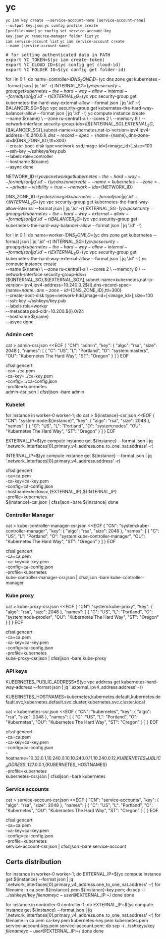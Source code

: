 # yc

<code>yc iam key create --service-account-name [service-account-name] --output key.json</code>
<code>yc config profile create [profile-name]</code>
<code>yc config set service-account-key key.json</code>
<code>yc resource-manager folder list</code>
<code>yc iam service-account list</code>
<code>yc iam service-account create --name [service-account-name]</code>
<pre>
# for setting authenticated data in PATH
export YC_TOKEN=$(yc iam create-token)
export YC_CLOUD_ID=$(yc config get cloud-id)
export YC_FOLDER_ID=$(yc config get folder-id)
</pre>


for i in 0 1; do
  name=controller-${i}
  DNS_ZONE_ID=$(yc dns zone get kubernetes --format json | jq '.id' -r)
  INTERNAL_SG=$(yc vpc security-group get kubernetes-the-hard-way-allow-internal --format json | jq '.id' -r)
  EXTERNAL_SG=$(yc vpc security-group get kubernetes-the-hard-way-external-allow --format json | jq '.id' -r)
  BALANCER_SG=$(yc vpc security-group get kubernetes-the-hard-way-balancer-allow --format json | jq '.id' -r)
  yc compute instance create \
    --name ${name} \
    --zone ru-central1-a \
    --cores 2 \
    --memory 8 \
    --network-interface security-group-ids=\[${INTERNAL_SG},${EXTERNAL_SG},${BALANCER_SG}\],subnet-name=kubernetes,nat-ip-version=ipv4,ipv4-address=10.240.0.1${i},dns-record-spec=\{name=${name}.,dns-zone-id=${DNS_ZONE_ID},ttl=300\} \
    --create-boot-disk type=network-ssd,image-id=[<image_id>],size=100 \
    --ssh-key ~/sshkeys/key.pub \
    --labels role=controller \
    --hostname ${name} \
    --async
done


NETWORK_ID=$(yc vpc network get kubernetes-the-hard-way --format json | jq '.id' -r)
yc dns zone create --name=kubernetes --zone=. --private-visibility=true --network-ids=${NETWORK_ID}


DNS_ZONE_ID=$(yc dns zone get kubernetes --format json | jq '.id' -r)
  INTERNAL_SG=$(yc vpc security-group get kubernetes-the-hard-way-allow-internal --format json | jq '.id' -r)
  EXTERNAL_SG=$(yc vpc security-group get kubernetes-the-hard-way-external-allow --format json | jq '.id' -r)
  BALANCER_SG=$(yc vpc security-group get kubernetes-the-hard-way-balancer-allow --format json | jq '.id' -r)


for i in 0 1; do
  name=worker-${i}
  DNS_ZONE_ID=$(yc dns zone get kubernetes --format json | jq '.id' -r)
  INTERNAL_SG=$(yc vpc security-group get kubernetes-the-hard-way-allow-internal --format json | jq '.id' -r)
  EXTERNAL_SG=$(yc vpc security-group get kubernetes-the-hard-way-external-allow --format json | jq '.id' -r)
  yc compute instance create \
    --name ${name} \
    --zone ru-central1-a \
    --cores 2 \
    --memory 8 \
    --network-interface security-group-ids=\[${INTERNAL_SG},${EXTERNAL_SG}\],subnet-name=kubernetes,nat-ip-version=ipv4,ipv4-address=10.240.0.2${i},dns-record-spec=\{name=${name}.,dns-zone-id=${DNS_ZONE_ID},ttl=300\} \
    --create-boot-disk type=network-hdd,image-id=[<image_id>],size=100 \
    --ssh-key ~/sshkeys/key.pub \
    --labels role=worker \
    --metadata pod-cidr=10.200.${i}.0/24 \
    --hostname ${name} \
    --async
done


### Admin cert
cat > admin-csr.json <<EOF
{
  "CN": "admin",
  "key": {
    "algo": "rsa",
    "size": 2048
  },
  "names": [
    {
      "C": "US",
      "L": "Portland",
      "O": "system:masters",
      "OU": "Kubernetes The Hard Way",
      "ST": "Oregon"
    }
  ]
}
EOF

cfssl gencert \
  -ca=../ca.pem \
  -ca-key=../ca-key.pem \
  -config=../ca-config.json \
  -profile=kubernetes \
  admin-csr.json | cfssljson -bare admin


### Kubelet

for instance in worker-0 worker-1; do
cat > ${instance}-csr.json <<EOF
{
  "CN": "system:node:${instance}",
  "key": {
    "algo": "rsa",
    "size": 2048
  },
  "names": [
    {
      "C": "US",
      "L": "Portland",
      "O": "system:nodes",
      "OU": "Kubernetes The Hard Way",
      "ST": "Oregon"
    }
  ]
}
EOF

EXTERNAL_IP=$(yc compute instance get ${instance} --format json | jq '.network_interfaces[0].primary_v4_address.one_to_one_nat.address' -r)

INTERNAL_IP=$(yc compute instance get ${instance} --format json | jq '.network_interfaces[0].primary_v4_address.address' -r)

cfssl gencert \
  -ca=ca.pem \
  -ca-key=ca-key.pem \
  -config=ca-config.json \
  -hostname=${instance},${EXTERNAL_IP},${INTERNAL_IP} \
  -profile=kubernetes \
  ${instance}-csr.json | cfssljson -bare ${instance}
done

### Controller Manager

cat > kube-controller-manager-csr.json <<EOF
{
  "CN": "system:kube-controller-manager",
  "key": {
    "algo": "rsa",
    "size": 2048
  },
  "names": [
    {
      "C": "US",
      "L": "Portland",
      "O": "system:kube-controller-manager",
      "OU": "Kubernetes The Hard Way",
      "ST": "Oregon"
    }
  ]
}
EOF

cfssl gencert \
  -ca=ca.pem \
  -ca-key=ca-key.pem \
  -config=ca-config.json \
  -profile=kubernetes \
  kube-controller-manager-csr.json | cfssljson -bare kube-controller-manager


### Kube proxy

cat > kube-proxy-csr.json <<EOF
{
  "CN": "system:kube-proxy",
  "key": {
    "algo": "rsa",
    "size": 2048
  },
  "names": [
    {
      "C": "US",
      "L": "Portland",
      "O": "system:node-proxier",
      "OU": "Kubernetes The Hard Way",
      "ST": "Oregon"
    }
  ]
}
EOF

cfssl gencert \
  -ca=ca.pem \
  -ca-key=ca-key.pem \
  -config=ca-config.json \
  -profile=kubernetes \
  kube-proxy-csr.json | cfssljson -bare kube-proxy



### API keys

KUBERNETES_PUBLIC_ADDRESS=$(yc vpc address get kubernetes-hard-way-address --format json | jq '.external_ipv4_address.address' -r)

KUBERNETES_HOSTNAMES=kubernetes,kubernetes.default,kubernetes.default.svc,kubernetes.default.svc.cluster,kubernetes.svc.cluster.local

cat > kubernetes-csr.json <<EOF
{
  "CN": "kubernetes",
  "key": {
    "algo": "rsa",
    "size": 2048
  },
  "names": [
    {
      "C": "US",
      "L": "Portland",
      "O": "Kubernetes",
      "OU": "Kubernetes The Hard Way",
      "ST": "Oregon"
    }
  ]
}
EOF

cfssl gencert \
  -ca=ca.pem \
  -ca-key=ca-key.pem \
  -config=ca-config.json \
  -hostname=10.32.0.1,10.240.0.10,10.240.0.11,10.240.0.12,${KUBERNETES_PUBLIC_ADDRESS},127.0.0.1,${KUBERNETES_HOSTNAMES} \
  -profile=kubernetes \
  kubernetes-csr.json | cfssljson -bare kubernetes




### Service accounts


cat > service-account-csr.json <<EOF
{
  "CN": "service-accounts",
  "key": {
    "algo": "rsa",
    "size": 2048
  },
  "names": [
    {
      "C": "US",
      "L": "Portland",
      "O": "Kubernetes",
      "OU": "Kubernetes The Hard Way",
      "ST": "Oregon"
    }
  ]
}
EOF

cfssl gencert \
  -ca=ca.pem \
  -ca-key=ca-key.pem \
  -config=ca-config.json \
  -profile=kubernetes \
  service-account-csr.json | cfssljson -bare service-account




## Certs distribution

for instance in worker-0 worker-1; do
  EXTERNAL_IP=$(yc compute instance get ${instance} --format json | jq '.network_interfaces[0].primary_v4_address.one_to_one_nat.address' -r)
  for filename in ca.pem ${instance}.pem ${instance}-key.pem; do
    scp -i ../sshkeys/key $filename yc-user@$EXTERNAL_IP:~/
  done
done



for instance in controller-0 controller-1; do
  EXTERNAL_IP=$(yc compute instance get ${instance} --format json | jq '.network_interfaces[0].primary_v4_address.one_to_one_nat.address' -r)
  for filename in ca.pem ca-key.pem kubernetes-key.pem kubernetes.pem service-account-key.pem service-account.pem; do
    scp -i ../sshkeys/key $filename yc-user@$EXTERNAL_IP:~/
  done
done
